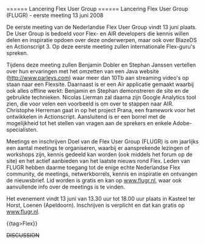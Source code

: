 ====== Lancering Flex User Group ======
Lancering Flex User Group (FLUGR) - eerste meeting 13 juni 2008

De eerste meeting van de Nederlandse Flex User Group vindt 13 juni plaats. De User Group is bedoeld voor Flex- en AIR developers die kennis willen delen en inspiratie opdoen over deze onderwerpen, maar ook over BlazeDS en Actionscript 3. Op deze eerste meeting zullen internationale Flex-guru's spreken.

Tijdens deze meeting zullen Benjamin Dobler en Stephan Janssen vertellen over hun ervaringen met het omzetten van een Java website (http://www.parleys.com) waar meer dan 10Tb aan streaming video's op staan naar een Flexsite. Daarnaast is er een Air applicatie gemaakt waarbij ook alles offline werkt: Benjamin en Stephan demonstreren de site en de gebruikte technieken. Nicolas Lierman zal daarna zijn Google Analytics tool zien, die voor velen een voorbeeld is om over te stappen naar AIR. Christophe Herreman gaat in op het project Prana, een framework voor het ontwikkelen in Actionscript. Aansluitend is er een borrel met de mogelijkheid tot het stellen van vragen aan de sprekers en enkele Adobe-specialisten.

Meetings en inschrijven
Doel van de Flex User Group (FLUGR) is om jaarlijks een aantal meetings te organiseren, waarbij er aansprekende lezingen of workshops zijn, kennis gedeeld kan worden (ook middels het forum op de site) en het actief aanbieden van het laatste nieuws rond Flex. Leden van FLUGR hebben daarme toegang tot de enige echte Nederlandse Flex community, de meetings, netwerkborrels, kennis en inspiratie en ontvangen de nieuwsbrief. Lid worden is gratis en kan op www.flugr.nl, waar ook aanvullende info over de meetings is te vinden.

Het evenement vindt 13 juni van 13.30 uur tot 18.00 uur plaats in Kasteel ter Horst, Loenen (Apeldoorn). Inschrijven is verplicht en dat kan gratis op www.flugr.nl.

{{tag>Flex}}


~~DISCUSSION~~
